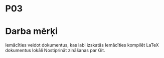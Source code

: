 # P03
# Darba mērķi
Iemācīties veidot dokumentus, kas labi izskatās
Iemācīties kompilēt LaTeX dokumentus lokāli
Nostiprināt zināšanas par Git.
